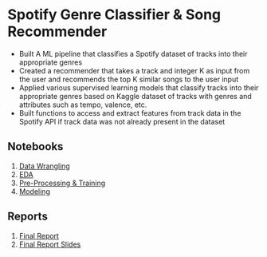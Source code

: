 # Spotify Genre Classifier & Song Recommender
- Built A ML pipeline that classifies a Spotify dataset of tracks into their appropriate genres
- Created a recommender that takes a track and integer K as input from the user and recommends the top K similar songs to the user input
- Applied various supervised learning models that classify tracks into their appropriate genres based on Kaggle dataset of tracks with genres and attributes such as tempo, valence, etc.
- Built functions to access and extract features from track data in the Spotify API if track data was not already present in the dataset

## Notebooks
1. [Data Wrangling](https://github.com/HarshaMalireddy/Data-Science-Portfolio/blob/main/Projects/Spotify-Genre-Classifier-%26-Song%20Recommender/Notebooks/Data%20Wrangling.ipynb)
2. [EDA](https://github.com/HarshaMalireddy/Data-Science-Portfolio/blob/main/Projects/Spotify-Genre-Classifier-%26-Song%20Recommender/Notebooks/Exploratory%20Data%20Analysis%20(EDA).ipynb)
3. [Pre-Processing & Training](https://github.com/HarshaMalireddy/Data-Science-Portfolio/blob/main/Projects/Spotify-Genre-Classifier-%26-Song%20Recommender/Notebooks/Pre-Processing%20%26%20Training.ipynb)
4. [Modeling](https://github.com/HarshaMalireddy/Data-Science-Portfolio/blob/main/Projects/Spotify-Genre-Classifier-%26-Song%20Recommender/Notebooks/Modeling.ipynb)
## Reports
1. [Final Report](https://github.com/HarshaMalireddy/Data-Science-Portfolio/blob/main/Projects/Spotify-Genre-Classifier-%26-Song%20Recommender/Reports/Report.pdf)
2. [Final Report Slides](https://github.com/HarshaMalireddy/Data-Science-Portfolio/blob/main/Projects/Spotify-Genre-Classifier-%26-Song%20Recommender/Reports/Slide%20Deck.pdf)
